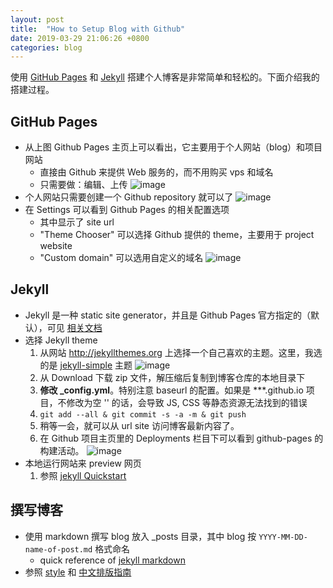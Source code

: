 ```yaml
---
layout: post
title:  "How to Setup Blog with Github"
date: 2019-03-29 21:06:26 +0800
categories: blog
---
```


使用 [GitHub Pages](https://pages.github.com) 和 [Jekyll](https://jekyllrb.com) 搭建个人博客是非常简单和轻松的。下面介绍我的搭建过程。

<!--description-->

## GitHub Pages
- 从上图 Github Pages 主页上可以看出，它主要用于个人网站（blog）和项目网站
  - 直接由 Github 来提供 Web 服务的，而不用购买 vps 和域名
  - 只需要做：编辑、上传
![image]({{site.baseurl}}/assets/img/github-pages.jpg)
- 个人网站只需要创建一个 Github repository 就可以了
![image]({{site.baseurl}}/assets/img/create-blog-repo.jpg)
- 在 Settings 可以看到 Github Pages 的相关配置选项
  - 其中显示了 site url
  - "Theme Chooser" 可以选择 Github 提供的 theme，主要用于 project website
  - "Custom domain" 可以选用自定义的域名
![image]({{site.baseurl}}/assets/img/pages-in-settings.jpg)

## Jekyll
- Jekyll 是一种 static site generator，并且是 Github Pages 官方指定的（默认），可见 [相关文档](https://help.github.com/en/articles/using-jekyll-as-a-static-site-generator-with-github-pages)
- 选择 Jekyll theme
  1. 从网站 <http://jekyllthemes.org> 上选择一个自己喜欢的主题。这里，我选的是 [jekyll-simple](http://jekyllthemes.org/themes/jekyll-simple/) 主题
![image]({{site.baseurl}}/assets/img/jekyll-simple.jpg)
  2. 从 Download 下载 zip 文件，解压缩后复制到博客仓库的本地目录下
  3. **修改 _config.yml**。特别注意 baseurl 的配置。如果是 ***.github.io 项目，不修改为空 '' 的话，会导致 JS, CSS 等静态资源无法找到的错误
  4. `git add --all & git commit -s -a -m & git push`
  5. 稍等一会，就可以从 url site 访问博客最新内容了。
  6. 在 Github 项目主页里的 Deployments 栏目下可以看到 github-pages 的构建活动。
![image]({{site.baseurl}}/assets/img/deployment-logs.jpg)
- 本地运行网站来 preview 网页
  1. 参照 [jekyll Quickstart](https://jekyllrb.com/docs/)

## 撰写博客
- 使用 markdown 撰写 blog 放入 _posts 目录，其中 blog 按 `YYYY-MM-DD-name-of-post.md` 格式命名
  - quick reference of [jekyll markdown](https://gist.github.com/roachhd/779fa77e9b90fe945b0c)
- 参照 [style](https://fredchenbj.github.io/jekyll/2016/07/03/styles-for-simple.html) 和 [中文排版指南](https://zhuanlan.zhihu.com/p/20506092)
